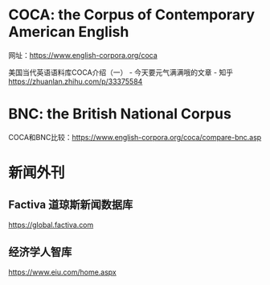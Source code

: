# COCA: the Corpus of Contemporary American English

网址：https://www.english-corpora.org/coca

美国当代英语语料库COCA介绍（一） - 今天要元气满满哦的文章 - 知乎 https://zhuanlan.zhihu.com/p/33375584







# BNC: the British National Corpus

COCA和BNC比较：https://www.english-corpora.org/coca/compare-bnc.asp



# 新闻外刊

## Factiva 道琼斯新闻数据库

https://global.factiva.com







## 经济学人智库

https://www.eiu.com/home.aspx







